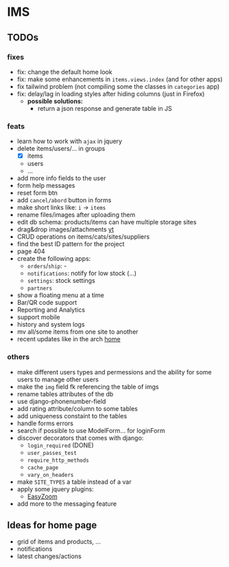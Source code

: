 # IMS

## TODOs

### fixes

- fix: change the default home look
- fix: make some enhancements in `items.views.index` (and for other apps)
- fix tailwind problem (not compiling some the classes in `categories` app)
- fix: delay/lag in loading styles after hiding columns (just in Firefox)
  - **possible solutions:**
    - return a json response and generate table in JS

### feats

- learn how to work with `ajax` in jquery
- delete items/users/... in groups
    - [X] items
    - users
    - ...
- add more info fields to the user
- form help messages
- reset form btn
- add `cancel/abord` button in forms
- make short links like: `i` -> `items`
- rename files/images after uploading them
- edit db schema: products/items can have multiple storage sites
- drag&drop images/attachments [yt](https://www.youtube.com/watch?v=9Xh_ZpFkROI)
- CRUD operations on items/cats/sites/suppliers
- find the best ID pattern for the project
- page 404
- create the following apps:
  - `orders`/`ship`: -
  - `notifications`: notify for low stock (...)
  - `settings`: stock settings
  - `partners`
- show a floating menu at a time
- Bar/QR code support
- Reporting and Analytics
- support mobile
- history and system logs
- mv all/some items from one site to another
- recent updates like in the arch [home](archlinux.org)

### others

- make different users types and permessions and the ability for some users to manage other users
- make the `img` field fk referencing the table of imgs
- rename tables attributes of the db
- use django-phonenumber-field
- add rating attribute/column to some tables
- add uniqueness constaint to the tables
- handle forms errors
- search if possible to use ModelForm... for loginForm
- discover decorators that comes with django:
  - `login_required` (DONE)
  - `user_passes_test`
  - `require_http_methods`
  - `cache_page`
  - `vary_on_headers`
- make `SITE_TYPES` a table instead of a var
- apply some jquery plugins:
  - [EasyZoom](i-like-robots.github.io/EasyZoom)
- add more to the messaging feature

## Ideas for home page

- grid of items and products, ...
- notifications
- latest changes/actions
